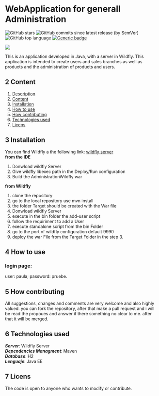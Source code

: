 # <div id= "Description"></div> WebApplication for generall Administration
![GitHub stars](https://img.shields.io/github/stars/SantiRey/AdministrationWildfly?style=social) ![GitHub commits since latest release (by SemVer)](https://img.shields.io/github/commits-since/SantiRey/AdministrationWildfly/V1.0/master) ![GitHub top language](https://img.shields.io/github/languages/top/SantiRey/AdministrationWildfly) [![Generic badge](https://img.shields.io/badge/server-Wildfly-<COLOR>.svg)](https://shields.io/)

![](https://i.imgur.com/9nTBKjK.gif)

This is an application developed in Java, with a server in Wildfly. This application is intended to create users and sales branches as well as products and the administration of products and users.

## <div id= "Content"></div> 2 Content 
1. [Description](#Description)
2. [Content](#Content)
4. [Installation](#installation)
6. [How to use](#howu)
7. [How contributing](#howc)
8. [Technologies used](#Technologies_used)
9. [Licens](#licens)

## <div id= "Installation"></div> 3 Installation
You can find Wildfly a the following link: [wildfly server](https://www.wildfly.org)<br/>
**from the IDE**
1) Donwload wildfly Server
2) Give wildfly libexec path in the Deploy/Run configuration
3) Build the AdministrationWildfly war

**from Wildfly**
1) clone the repository
2) go to the local repository use mvn install
3) the folder Target should be created with the War file
4) Donwload wildfly Server
5) execute in the bin folder the add-user script
6) follow the requiriment to add a User
7) execute standalone script from the bin Folder
8) go to the port of wildfly configuration default 9990
9) deploy the war File from the Target Folder in the step 3.
## <div id= "howu"></div> 4 How to use
### login page: 
user: paula; password: pruebe.

## <div id= "howc"></div> 5 How contributing
All suggestions, changes and comments are very welcome and also highly valued. 
you can fork the repository, after that make a pull request and i will be read the propoues and answer if there something no clear to me. after that it will be merged.
## <div id= "Technologies_used"></div> 6 Technologies used
***Server***: Wildfly Server <br/>
***Dependencies Managment***: Maven <br/>
***Database***: H2 <br/>
***Lenguaje***: Java EE
## <div id= "licens"></div> 7 Licens
The code is open to anyone who wants to modify or contribute.





